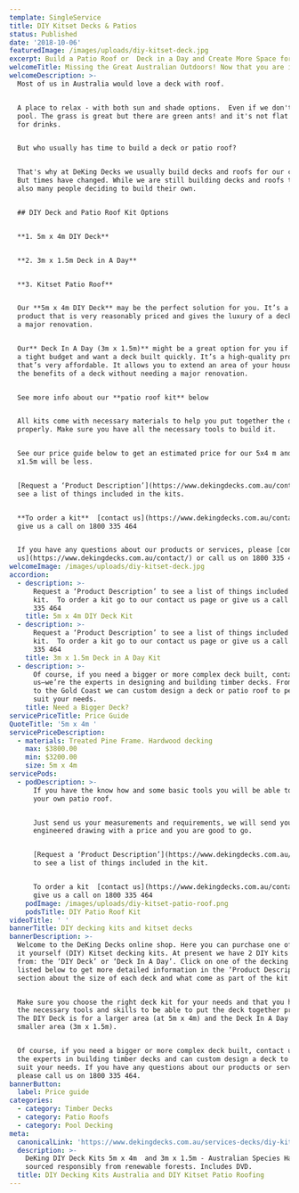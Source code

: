 ```yaml
---
template: SingleService
title: DIY Kitset Decks & Patios
status: Published
date: '2018-10-06'
featuredImage: /images/uploads/diy-kitset-deck.jpg
excerpt: Build a Patio Roof or  Deck in a Day and Create More Space for Your Family?
welcomeTitle: Missing the Great Australian Outdoors! Now that you are isolating?
welcomeDescription: >-
  Most of us in Australia would love a deck with roof.


  A place to relax - with both sun and shade options.  Even if we don't have a
  pool. The grass is great but there are green ants! and it's not flat enough
  for drinks. 


  But who usually has time to build a deck or patio roof? 


  That's why at DeKing Decks we usually build decks and roofs for our clients.
  But times have changed. While we are still building decks and roofs there are
  also many people deciding to build their own. 


  ## DIY Deck and Patio Roof Kit Options


  **1. 5m x 4m DIY Deck**


  **2. 3m x 1.5m Deck in A Day**


  **3. Kitset Patio Roof**


  Our **5m x 4m DIY Deck** may be the perfect solution for you. It’s a quality
  product that is very reasonably priced and gives the luxury of a deck without
  a major renovation. 


  Our** Deck In A Day (3m x 1.5m)** might be a great option for you if you’re on
  a tight budget and want a deck built quickly. It’s a high-quality product
  that’s very affordable. It allows you to extend an area of your house and get
  the benefits of a deck without needing a major renovation.


  See more info about our **patio roof kit** below


  All kits come with necessary materials to help you put together the deck
  properly. Make sure you have all the necessary tools to build it.  


  See our price guide below to get an estimated price for our 5x4 m and the 3m
  x1.5m will be less.  


  [Request a ‘Product Description’](https://www.dekingdecks.com.au/contact/) to
  see a list of things included in the kits.


  **To order a kit**  [contact us](https://www.dekingdecks.com.au/contact/) or
  give us a call on 1800 335 464


  If you have any questions about our products or services, please [contact
  us](https://www.dekingdecks.com.au/contact/) or call us on 1800 335 464.
welcomeImage: /images/uploads/diy-kitset-deck.jpg
accordion:
  - description: >-
      Request a ‘Product Description’ to see a list of things included in the
      kit.  To order a kit go to our contact us page or give us a call on 1800
      335 464
    title: 5m x 4m DIY Deck Kit
  - description: >-
      Request a ‘Product Description’ to see a list of things included in the
      kit.  To order a kit go to our contact us page or give us a call on 1800
      335 464
    title: 3m x 1.5m Deck in A Day Kit
  - description: >-
      Of course, if you need a bigger or more complex deck built, contact
      us—we’re the experts in designing and building timber decks. From Brisbane
      to the Gold Coast we can custom design a deck or patio roof to perfectly
      suit your needs. 
    title: Need a Bigger Deck?
servicePriceTitle: Price Guide
QuoteTitle: '5m x 4m '
servicePriceDescription:
  - materials: Treated Pine Frame. Hardwood decking
    max: $3800.00
    min: $3200.00
    size: 5m x 4m
servicePods:
  - podDescription: >-
      If you have the know how and some basic tools you will be able to install
      your own patio roof. 


      Just send us your measurements and requirements, we will send you back an
      engineered drawing with a price and you are good to go.


      [Request a ‘Product Description’](https://www.dekingdecks.com.au/contact/)
      to see a list of things included in the kit.


      To order a kit  [contact us](https://www.dekingdecks.com.au/contact/) or
      give us a call on 1800 335 464
    podImage: /images/uploads/diy-kitset-patio-roof.png
    podsTitle: DIY Patio Roof Kit
videoTitle: ' '
bannerTitle: DIY decking kits and kitset decks
bannerDescription: >-
  Welcome to the DeKing Decks online shop. Here you can purchase one of our do
  it yourself (DIY) Kitset decking kits. At present we have 2 DIY kits to choose
  from: the ‘DIY Deck’ or ‘Deck In A Day’. Click on one of the decking kits
  listed below to get more detailed information in the ‘Product Description’
  section about the size of each deck and what come as part of the kit.


  Make sure you choose the right deck kit for your needs and that you have all
  the necessary tools and skills to be able to put the deck together properly.
  The DIY Deck is for a larger area (at 5m x 4m) and the Deck In A Day is for a
  smaller area (3m x 1.5m).


  Of course, if you need a bigger or more complex deck built, contact us—we’re
  the experts in building timber decks and can custom design a deck to perfectly
  suit your needs. If you have any questions about our products or services,
  please call us on 1800 335 464.
bannerButton:
  label: Price guide
categories:
  - category: Timber Decks
  - category: Patio Roofs
  - category: Pool Decking
meta:
  canonicalLink: 'https://www.dekingdecks.com.au/services-decks/diy-kitset-decks-patios/'
  description: >-
    DeKing DIY Deck Kits 5m x 4m  and 3m x 1.5m - Australian Species Hardwood
    sourced responsibly from renewable forests. Includes DVD. 
  title: DIY Decking Kits Australia and DIY Kitset Patio Roofing
---
```


